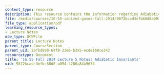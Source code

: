 ```yaml
---
content_type: resource
description: This resource contains the information regarding Adiabatic Invariants.
file: /media/courses/16-55-ionized-gases-fall-2014/9872bcad3efb68d8a0944280a84b9676_MIT16_55F14_Lecture5.pdf
file_type: application/pdf
learning_resource_types:
- Lecture Notes
ocw_type: OCWFile
parent_title: Lecture Notes
parent_type: CourseSection
parent_uid: 2bfbd890-64f8-23e6-b295-ecde160ce342
resourcetype: Document
title: '16.55 Fall 2014 Lecture 5 Notes: Adiabatic Invariants'
uid: 9872bcad-3efb-68d8-a094-4280a84b9676
---
```

